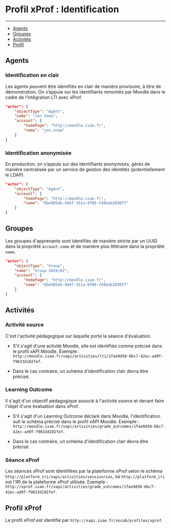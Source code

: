 # Profil xProf : Identification

---

- [Agents](#agents)
- [Groupes](#groups)
- [Activités](#activities)
- [Profil](#profile)


<a name="agents"></a>
## Agents

### Identification en clair

Les agents peuvent être identifiés en clair de manière provisoire, à titre de démonstration. On s’appuie sur les identifiants remontés par Moodle dans le cadre de l’intégration LTI avec xProf.

``` json
"actor": {
    "objectType": "Agent",
    "name": "Jon Snow",
    "account": {
        "homePage": "http://moodle.isae.fr",
        "name": "jon.snow"
    }
}
```

### Identification anonymisée

En production, on s’appuie sur des identifiants anonymisés, gérés de manière centralisée par un service de gestion des identités (potentiellement le LDAP).

``` json
"actor": {
    "objectType": "Agent",
    "account": {
        "homePage": "http://moodle.isae.fr",
        "name": "8be985de-9d4f-331a-8f06-fd4bab2030f7"
    }
}
```

<a name="groups"></a>
## Groupes

Les groupes d'apprenants sont identifiés de manière stricte par un UUID dans la propriété `account.name`
et de manière plus littéraire dans la propriété `name`.

``` json
"actor": {
    "objectType": "Group",
    "name": "Group 2019/02",
    "account": {
        "homePage": "http://moodle.isae.fr",
        "name": "8be985de-9d4f-331a-8f06-fd4bab2030f7"
    }
}
```

<a name="activities"></a>
## Activités

### Activité source

C'est l'activité pédagogique sur laquelle porte la séance d'évaluation.

- S'il s'agit d'une activité Moodle, elle est identifiée comme précisé dans le profil xAPI Moodle. Exemple : `http://moodle.isae.fr/xapi/activities/lti/1fae9d58-6bc7-42ec-ad9f-f9633d102fef`.

- Dans le cas contraire, un schéma d'identification clair devra être précisé.  


### Learning Outcome

Il s'agit d'un objectif pédagogique associé à l'activité source et devant faire l'objet d'une évaluation dans xProf.

- S'il s'agit d'un Learning Outcome déclaré dans Moodle, l'identification suit le schéma précisé dans le profil xAPI Moodle. Exemple : `http://moodle.isae.fr/xapi/activities/grade_outcomes/1fae9d58-6bc7-42ec-ad9f-f9633d102fef`.

- Dans le cas contraire, un schéma d'identification clair devra être précisé.  


### Séance xProf

Les séances xProf sont identifiées par la plateforme xProf selon le schéma `http://platform_iri/xapi/activities/session/xxx`,
où `http://platform_iri` est l'IRI de la plateforme xProf utilisée. Exemple : `http://xprof.isae.fr/xapi/activities/grade_outcomes/1fae9d58-6bc7-42ec-ad9f-f9633d102fef`.


<a name="profile"></a>
## Profil xProf

Le profil xProf est identifié par `http://xapi.isae.fr/vocab/profiles/xprof`.



